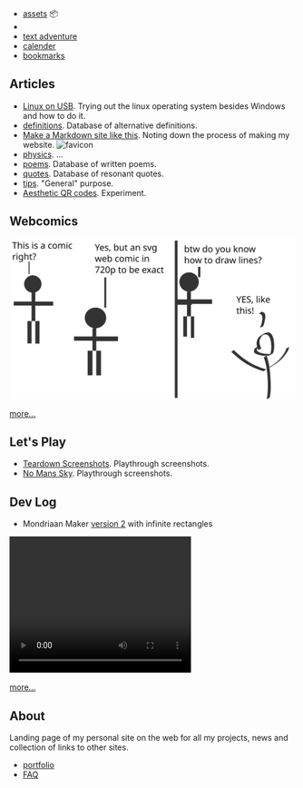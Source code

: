 
- [assets](assets) 📦
- 
- [text adventure](text_adventure) 
- [calender](calender.md)
- [bookmarks](bookmarks.md)

## Articles

- [Linux on USB](linux_on_usb). Trying out the linux operating system besides Windows and how to do it.
- [definitions](definitions.md). Database of alternative definitions.
- [Make a Markdown site like this](make_md_site.md). Noting down the process of making my website. ![favicon](favicon.ico)
- [physics](physics.md). ...
- [poems](poems.md). Database of written poems.
- [quotes](quotes.md). Database of resonant quotes.
- [tips](tips.md). "General" purpose.
- [Aesthetic QR codes](aesthetic_qr). Experiment.

## Webcomics
![initiation](comics/initiation.svg)

[more...](web_comics)

## Let's Play
- [Teardown Screenshots](teardown). Playthrough screenshots.
- [No Mans Sky](no_mans_sky). Playthrough screenshots.

## Dev Log  
- Mondriaan Maker [version 2](https://itch.io/embed-upload/6017377?color=fac901) with infinite rectangles 
<video width="320" height="240" controls>
  <source src="mondriaan_maker.webm" type="video/webm">
  Your browser does not support the video tag.
</video>

[more...](log.md)

## About 
Landing page of my personal site on the web for all my projects, news and collection of links to other sites.
- [portfolio](portfolio.md)
- [FAQ](faq.md)



